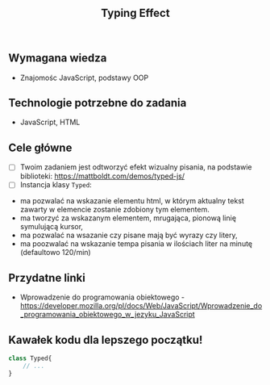 <h2 align="center">Typing Effect</h2>

<br>

## Wymagana wiedza

- Znajomośc JavaScript, podstawy OOP


## Technologie potrzebne do zadania

- JavaScript, HTML

## Cele główne

* [ ] Twoim zadaniem jest odtworzyć efekt wizualny pisania, na podstawie biblioteki: https://mattboldt.com/demos/typed-js/
* [ ] Instancja klasy `Typed`:
- ma pozwalać na wskazanie elementu html, w którym aktualny tekst zawarty w elemencie zostanie zdobiony tym elementem.
- ma tworzyć za wskazanym elementem, mrugająca, pionową linię symulującą kursor,
- ma pozwalać na wsazanie czy pisane mają być wyrazy czy litery,
- ma poozwalać na wskazanie tempa pisania w ilościach liter na minutę (defaultowo 120/min)


## Przydatne linki

- Wprowadzenie do programowania obiektowego - https://developer.mozilla.org/pl/docs/Web/JavaScript/Wprowadzenie_do_programowania_obiektowego_w_jezyku_JavaScript

## Kawałek kodu dla lepszego początku!

```javascript
class Typed{
    // ...
}
```


